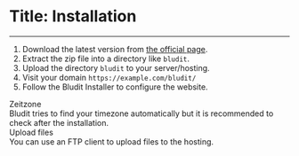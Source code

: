 # Title: Installation
<!-- Position: 3 -->
---
1. Download the latest version from [the official page](https://www.bludit.com).
2. Extract the zip file into a directory like `bludit`.
3. Upload the directory `bludit` to your server/hosting.
4. Visit your domain `https://example.com/bludit/`
5. Follow the Bludit Installer to configure the website.

<div class="note">
<div class="title">Zeitzone</div>
Bludit tries to find your timezone automatically but it is recommended to check after the installation.
</div>

<div class="note">
<div class="title">Upload files</div>
You can use an FTP client to upload files to the hosting.
</div>

